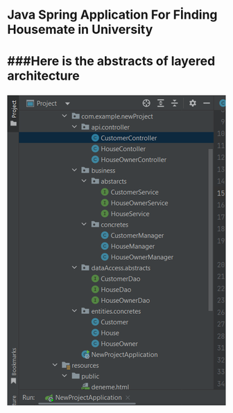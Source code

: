 <h1>Java Spring Application For Fİnding Housemate in University<h1>
  
  ###Here is the abstracts of layered architecture
  
  <img src="https://github.com/huseyinturkmen06/Housemate-Finding-Application-With-Java-Spring/blob/main/images/image.png"  />  <br/>
